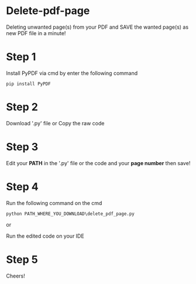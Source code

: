 # Delete-pdf-page
Deleting unwanted page(s) from your PDF and SAVE the wanted page(s) as new PDF file in a minute!

# Step 1
Install PyPDF via cmd by enter the following command

`pip install PyPDF`

# Step 2
Download '.py' file or Copy the raw code

# Step 3 
Edit your **PATH** in the '.py' file or the code and your **page number** then save!

# Step 4 
Run the following command on the cmd

`python PATH_WHERE_YOU_DOWNLOAD\delete_pdf_page.py`

or 

Run the edited code on your IDE

# Step 5
Cheers!
